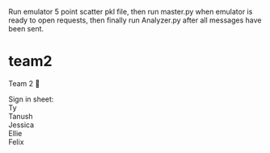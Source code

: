 Run emulator 5 point scatter pkl file, then run master.py when emulator is ready to open requests, then finally run Analyzer.py after all messages have been sent.


# team2
Team 2 💪

Sign in sheet:  
Ty  
Tanush  
Jessica  
Ellie  
Felix  

